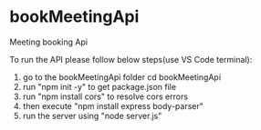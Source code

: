# bookMeetingApi
Meeting booking Api

To run the API please follow below steps(use VS Code terminal):
1) go to the bookMeetingApi folder
  cd bookMeetingApi
2) run "npm init -y" to get package.json file
3) run "npm install cors" to resolve cors errors
4) then execute "npm install express body-parser"
5) run the server using "node server.js"
